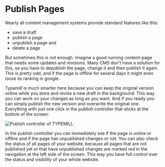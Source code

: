 # Publish Pages

Nearly all content management systems provide standard features like this:

* save a draft
* publish a page
* unpublish a page and
* delete a page

But sometimes this is not enough. Imagine a good running content-page that needs some updates and revisions. Many CMS don't have a solution for this, so you have to depublish the page, change it and then publish it again. This is pretty odd, and if the page is offline for several days it might even loose its ranking in google. 

Typemill is much smarter here because you can keep the original version online while you store and revise a new draft in the background. This way you can work on your changes as long as you want. And if you ready you can simply publish the new version and overwrite the original one. Everything with just one click in the publish controller that sticks at the bottom of the screen:

![Publish controller of TYPEMILL](/media/publish-demo.gif)

In the publish controller you can immediately see if the page is online or offline and if the page has unpublished changes or not. You can also check the status of all pages of your website, because all pages that are not published yet or that have unpublished changes are marked red in the navigation at the left side of the screen. This way you have full control over the status and visibility of your whole website.
